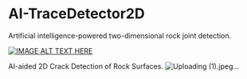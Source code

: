 # AI-TraceDetector2D
Artificial intelligence-powered two-dimensional rock joint detection.

[![IMAGE ALT TEXT HERE](https://img.youtube.com/vi/cO2VxwJ9Jz8/0.jpg)](https://youtu.be/cO2VxwJ9Jz8?si=5jwKYZdYX1dBAGyy)

AI-aided 2D Crack Detection of Rock Surfaces.
![Uploading   (1).jpeg…]()


